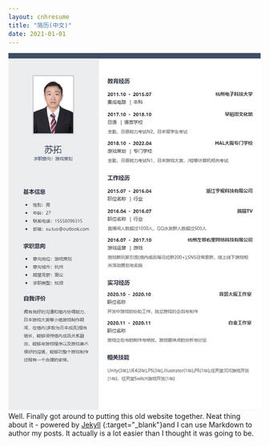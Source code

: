 ```yaml
---
layout: cnhresume
title: "简历(中文)"
date: 2021-01-01
---
```

![Image text](https://github.com/SotakuStudio/SotakuStudio.github.io/blob/main/_posts/image/chnimage/resume_sutuo_chn.jpg?raw=true)
Well. Finally got around to putting this old website together. Neat thing about it - powered by [Jekyll](http://jekyllrb.com{:target="_blank"}) {:target="_blank"}and I can use Markdown to author my posts. It actually is a lot easier than I thought it was going to be.
